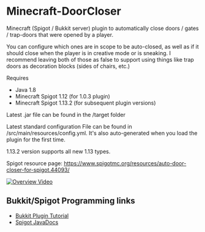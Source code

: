 # Minecraft-DoorCloser
Minecraft (Spigot / Bukkit server) plugin to automatically close doors / gates / trap-doors that were opened by a player. 

You can configure which ones are in scope to be auto-closed, as well as if it should close when the player is in creative mode or is sneaking. I recommend leaving both of those as false to support using things like trap doors as decoration blocks (sides of chairs, etc.)

Requires
* Java 1.8
* Minecraft Spigot 1.12 (for 1.0.3 plugin)
* Minecraft Spigot 1.13.2 (for subsequent plugin versions)

Latest .jar file can be found in the /target folder

Latest standard configuration File can be found in /src/main/resources/config.yml. It's also auto-generated when you load the plugin for the first time.

1.13.2 version supports all new 1.13 types.

Spigot resource page:
https://www.spigotmc.org/resources/auto-door-closer-for-spigot.44093/

[![Overview Video](http://img.youtube.com/vi/sSEuPI7GZ9I/0.jpg)](http://www.youtube.com/watch?v=sSEuPI7GZ9I)


## Bukkit/Spigot Programming links

* [Bukkit Plugin Tutorial](http://bukkit.gamepedia.com/Plugin_Tutorial)
* [Spigot JavaDocs](https://hub.spigotmc.org/javadocs/spigot/)
